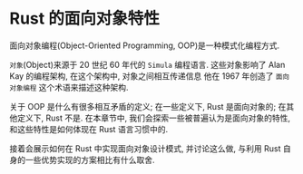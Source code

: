 # Rust 的面向对象特性

面向对象编程(Object-Oriented Programming, OOP)是一种模式化编程方式.

`对象`(Object)来源于 20 世纪 60 年代的 `Simula` 编程语言.
这些对象影响了 Alan Kay 的编程架构, 在这个架构中, 对象之间相互传递信息
他在 1967 年创造了 `面向对象编程` 这个术语来描述这种架构.

关于 OOP 是什么有很多相互矛盾的定义; 在一些定义下, Rust 是面向对象的; 在其他定义下, Rust 不是.
在本章节中, 我们会探索一些被普遍认为是面向对象的特性, 和这些特性是如何体现在 Rust 语言习惯中的.

接着会展示如何在 Rust 中实现面向对象设计模式, 并讨论这么做, 与利用 Rust 自身的一些优势实现的方案相比有什么取舍.
